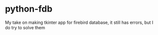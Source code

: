 # python-fdb
My take on making tkinter app for firebird database, it still has errors, but I do try to solve them
